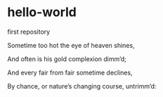 # hello-world
first repository

Sometime too hot the eye of heaven shines,

And often is his gold complexion dimm’d;

And every fair from fair sometime declines,

By chance, or nature’s changing course, untrimm’d:
